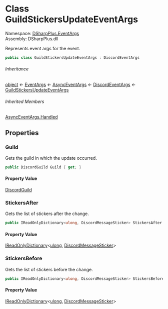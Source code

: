 # Class GuildStickersUpdateEventArgs

Namespace: [DSharpPlus.EventArgs](DSharpPlus.EventArgs.md)  
Assembly: DSharpPlus.dll

Represents event args for the <xref href="DSharpPlus.DiscordClient.GuildStickersUpdated" data-throw-if-not-resolved="false"></xref> event.

```csharp
public class GuildStickersUpdateEventArgs : DiscordEventArgs
```

###### Inheritance

[object](https://learn.microsoft.com/dotnet/api/system.object) ← 
[EventArgs](https://learn.microsoft.com/dotnet/api/system.eventargs) ← 
[AsyncEventArgs](DSharpPlus.AsyncEvents.AsyncEventArgs.md) ← 
[DiscordEventArgs](DSharpPlus.EventArgs.DiscordEventArgs.md) ← 
[GuildStickersUpdateEventArgs](DSharpPlus.EventArgs.GuildStickersUpdateEventArgs.md)

###### Inherited Members

[AsyncEventArgs.Handled](DSharpPlus.AsyncEvents.AsyncEventArgs.md\#DSharpPlus\_AsyncEvents\_AsyncEventArgs\_Handled)

## Properties

### <a id="DSharpPlus_EventArgs_GuildStickersUpdateEventArgs_Guild"></a>Guild

Gets the guild in which the update occurred.

```csharp
public DiscordGuild Guild { get; }
```

#### Property Value

[DiscordGuild](DSharpPlus.Entities.DiscordGuild.md)

### <a id="DSharpPlus_EventArgs_GuildStickersUpdateEventArgs_StickersAfter"></a>StickersAfter

Gets the list of stickers after the change.

```csharp
public IReadOnlyDictionary<ulong, DiscordMessageSticker> StickersAfter { get; }
```

#### Property Value

[IReadOnlyDictionary](https://learn.microsoft.com/dotnet/api/system.collections.generic.ireadonlydictionary\-2)<[ulong](https://learn.microsoft.com/dotnet/api/system.uint64), [DiscordMessageSticker](DSharpPlus.Entities.DiscordMessageSticker.md)\>

### <a id="DSharpPlus_EventArgs_GuildStickersUpdateEventArgs_StickersBefore"></a>StickersBefore

Gets the list of stickers before the change.

```csharp
public IReadOnlyDictionary<ulong, DiscordMessageSticker> StickersBefore { get; }
```

#### Property Value

[IReadOnlyDictionary](https://learn.microsoft.com/dotnet/api/system.collections.generic.ireadonlydictionary\-2)<[ulong](https://learn.microsoft.com/dotnet/api/system.uint64), [DiscordMessageSticker](DSharpPlus.Entities.DiscordMessageSticker.md)\>

